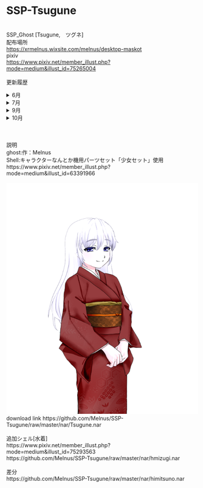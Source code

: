 # SSP-Tsugune
<br>SSP_Ghost [Tsugune,　ツグネ]　
<br>配布場所
<br>https://xrmelnus.wixsite.com/melnus/desktop-maskot
<br>pixiv
<br>https://www.pixiv.net/member_illust.php?mode=medium&illust_id=75265004
<br>
<br>更新履歴
<details>
<summary>6月</summary>
<pre>
<code>
<br>6/16/2019/ゴースト一通り作成（まだ未完成）
<br>6/17/2019/辞書内追加作業（関係性分岐はほぼ終わり？）
<br>6/19/2019/追加シェル用辞書内分岐作業
<br>6/20/2019/Wiki作成　＞　https://github.com/Melnus/SSP-Tsugune/wiki
<br>6/26/2019/3D版用モデル作成　https://hub.vroid.com/characters/2727294579418687959/models/182243890626887468
</code>
</pre>
</details>
<details>
<summary>7月</summary>
<pre>
<code>
<br>7/03/2019/コミュ用辞書追加
<br>7/11/2019/時報、反応分岐修正
<br>7/23/2019/季節の概念を追加
</code>
</pre>
</details>
<details>
<summary>9月</summary>
<pre>
<code>
<br>9/17/2019/コミュ用辞書追加
</code>
</pre>
</details>
<details>
<summary>10月</summary>
<pre>
<code>
<br>10/16/2019/辞書追加
</code>
</pre>
</details>
<br>
<br>
<br>説明
<br>ghost:作：Melnus
<br>Shell:キャラクターなんとか機用パーツセット「少女セット」使用
<br>https://www.pixiv.net/member_illust.php?mode=medium&illust_id=63391966
<br>
<br><img src="nar/スクリーンショット 2019-06-16 22.43.35.png" alt="CC" title="Tsugune">
<br>download link https://github.com/Melnus/SSP-Tsugune/raw/master/nar/Tsugune.nar
<br>
<br>追加シェル[水着]
<br>https://www.pixiv.net/member_illust.php?mode=medium&illust_id=75293563
<br>https://github.com/Melnus/SSP-Tsugune/raw/master/nar/hmizugi.nar
<br>
<br>差分
<br>https://github.com/Melnus/SSP-Tsugune/raw/master/nar/himitsuno.nar
